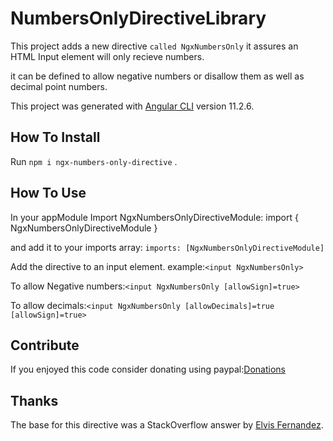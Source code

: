 # NumbersOnlyDirectiveLibrary

This project adds a new directive `called NgxNumbersOnly` it assures an HTML Input element will
only recieve numbers.

it can be defined to allow negative numbers or disallow them as well as decimal point numbers.

This project was generated with [Angular CLI](https://github.com/angular/angular-cli) version 11.2.6.


## How To Install

Run `npm i ngx-numbers-only-directive` .

## How To Use

In your appModule Import NgxNumbersOnlyDirectiveModule:
import { NgxNumbersOnlyDirectiveModule }

and add it to your imports array:
`imports: [NgxNumbersOnlyDirectiveModule]`

Add the directive to an input element. example:`<input NgxNumbersOnly>`

To allow Negative numbers:`<input NgxNumbersOnly [allowSign]=true>`

To allow decimals:`<input NgxNumbersOnly [allowDecimals]=true [allowSign]=true>`

## Contribute

If you enjoyed this code consider donating using paypal:[Donations](https://www.paypal.com/donate?business=8XDLJU4VZYYSS&currency_code=USD)

## Thanks
The base for this directive was a StackOverflow answer by [Elvis Fernandez](https://stackoverflow.com/users/1886084/elvis-fernandez).